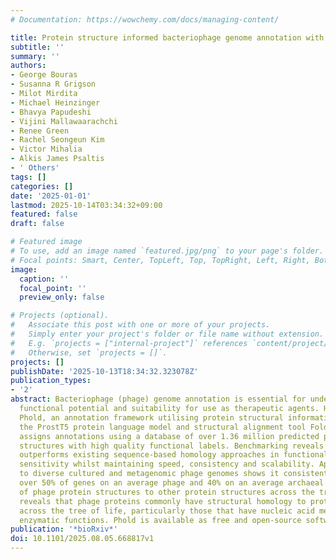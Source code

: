 ```yaml
---
# Documentation: https://wowchemy.com/docs/managing-content/

title: Protein structure informed bacteriophage genome annotation with Phold
subtitle: ''
summary: ''
authors:
- George Bouras
- Susanna R Grigson
- Milot Mirdita
- Michael Heinzinger
- Bhavya Papudeshi
- Vijini Mallawaarachchi
- Renee Green
- Rachel Seongeun Kim
- Victor Mihalia
- Alkis James Psaltis
- ' Others'
tags: []
categories: []
date: '2025-01-01'
lastmod: 2025-10-14T03:34:32+09:00
featured: false
draft: false

# Featured image
# To use, add an image named `featured.jpg/png` to your page's folder.
# Focal points: Smart, Center, TopLeft, Top, TopRight, Left, Right, BottomLeft, Bottom, BottomRight.
image:
  caption: ''
  focal_point: ''
  preview_only: false

# Projects (optional).
#   Associate this post with one or more of your projects.
#   Simply enter your project's folder or file name without extension.
#   E.g. `projects = ["internal-project"]` references `content/project/deep-learning/index.md`.
#   Otherwise, set `projects = []`.
projects: []
publishDate: '2025-10-13T18:34:32.323078Z'
publication_types:
- '2'
abstract: Bacteriophage (phage) genome annotation is essential for understanding their
  functional potential and suitability for use as therapeutic agents. Here we introduce
  Phold, an annotation framework utilising protein structural information that combines
  the ProstT5 protein language model and structural alignment tool Foldseek. Phold
  assigns annotations using a database of over 1.36 million predicted phage protein
  structures with high quality functional labels. Benchmarking reveals that Phold
  outperforms existing sequence-based homology approaches in functional annotation
  sensitivity whilst maintaining speed, consistency and scalability. Applying Phold
  to diverse cultured and metagenomic phage genomes shows it consistently annotates
  over 50% of genes on an average phage and 40% on an average archaeal virus. Comparisons
  of phage protein structures to other protein structures across the tree of life
  reveals that phage proteins commonly have structural homology to proteins shared
  across the tree of life, particularly those that have nucleic acid metabolism and
  enzymatic functions. Phold is available as free and open-source software at https://github.com/gbouras13/phold.
publication: '*bioRxiv*'
doi: 10.1101/2025.08.05.668817v1
---
```

